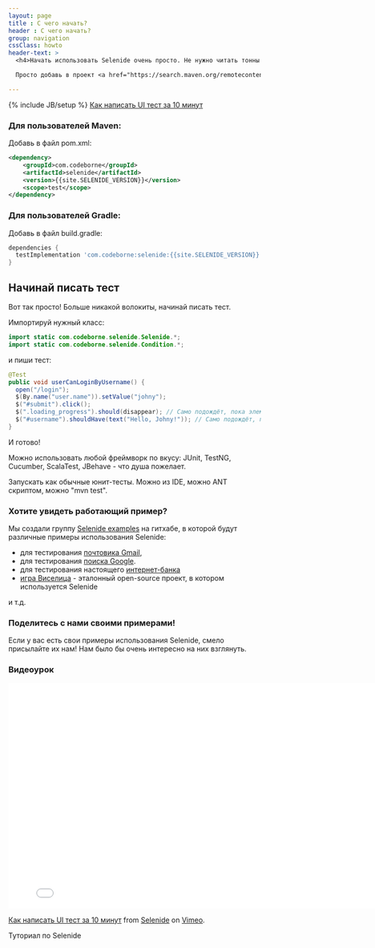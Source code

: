 ```yaml
---
layout: page
title : С чего начать?
header : С чего начать?
group: navigation
cssClass: howto
header-text: >
  <h4>Начать использовать Selenide очень просто. Не нужно читать тонны документации. Не нужно покупать тренинг.</h4>

  Просто добавь в проект <a href="https://search.maven.org/remotecontent?filepath=com/codeborne/selenide/6.16.0/selenide-6.16.0.jar">selenide.jar</a> (и его зависимости) и начинай писать тест.<br>

---
```

{% include JB/setup %}
<a class="video right" href="https://vimeo.com/106867878">
  Как написать UI тест за 10 минут
</a>

### Для пользователей Maven:

Добавь в файл pom.xml:

```xml
<dependency>
    <groupId>com.codeborne</groupId>
    <artifactId>selenide</artifactId>
    <version>{{site.SELENIDE_VERSION}}</version>
    <scope>test</scope>
</dependency>
```

### Для пользователей Gradle:

Добавь в файл build.gradle:

```groovy
dependencies {
  testImplementation 'com.codeborne:selenide:{{site.SELENIDE_VERSION}}'
}
```

## Начинай писать тест

Вот так просто! Больше никакой волокиты, начинай писать тест.

Импортируй нужный класс:

```java
import static com.codeborne.selenide.Selenide.*;
import static com.codeborne.selenide.Condition.*;
```

и пиши тест:

```java
@Test
public void userCanLoginByUsername() {
  open("/login");
  $(By.name("user.name")).setValue("johny");
  $("#submit").click();
  $(".loading_progress").should(disappear); // Само подождёт, пока элемент исчезнет
  $("#username").shouldHave(text("Hello, Johny!")); // Само подождёт, пока у элемента появится нужный текст
}
```

И готово!

Можно использовать любой фреймворк по вкусу: JUnit, TestNG, Cucumber, ScalaTest, JBehave - что душа пожелает.

Запускать как обычные юнит-тесты. Можно из IDE, можно ANT скриптом, можно "mvn test".

### Хотите увидеть работающий пример?

Мы создали группу [Selenide examples](https://github.com/selenide-examples) на гитхабе, в которой будут различные примеры использования Selenide:

* для тестирования [почтовика Gmail](https://github.com/selenide-examples/gmail/tree/master/test/org/selenide/examples/gmail),
* для тестирования [поиска Google](https://github.com/selenide-examples/google/blob/master/test/org/selenide/examples/google/selenide_page_object/GoogleTest.java).
* для тестирования настоящего [интернет-банка](https://github.com/selenide-examples/selenide-allure-junit/blob/master/src/test/java/org/selenide/examples/InternetBankTest.java)
* [игра Виселица](https://github.com/selenide-examples/hangman/blob/master/test/uitest/selenide/HangmanSpec.java) - эталонный open-source проект, в котором используется Selenide

и т.д.

### Поделитесь с нами своими примерами!

Если у вас есть свои примеры использования Selenide, смело присылайте их нам!
Нам было бы очень интересно на них взглянуть.

### Видеоурок
<iframe src="//player.vimeo.com/video/106867878" width="800" height="450" frameborder="0" webkitallowfullscreen mozallowfullscreen allowfullscreen></iframe> <p><a href="https://vimeo.com/106867878">Как написать UI тест за 10 минут</a> from <a href="https://vimeo.com/user20427140">Selenide</a> on <a href="https://vimeo.com">Vimeo</a>.</p> <p>Туториал по Selenide</p>
